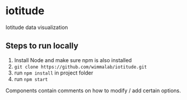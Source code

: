 # iotitude
Iotitude data visualization

## Steps to run locally
1. Install Node and make sure npm is also installed
2. `git clone https://github.com/wimmalab/iotitude.git`
3. run `npm install` in project folder
4. run `npm start`

Components contain comments on how to modify / add certain options.
